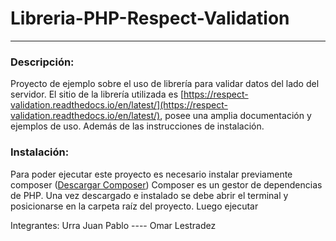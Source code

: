 # Libreria-PHP-Respect-Validation
---
### Descripción:
 Proyecto de ejemplo sobre el uso de librería para validar datos del lado del servidor.
 El sitio de la librería utilizada es [https://respect-validation.readthedocs.io/en/latest/](https://respect-validation.readthedocs.io/en/latest/), posee una amplia documentación y ejemplos de uso. Además de las instrucciones de instalación.
  

### Instalación:
Para poder ejecutar este proyecto es necesario instalar previamente composer ([Descargar Composer](https://getcomposer.org/download/))
Composer es un gestor de dependencias de PHP.
Una vez descargado e instalado se debe abrir el terminal y posicionarse en la carpeta raíz del proyecto. Luego ejecutar




Integrantes:  Urra Juan Pablo  ----  Omar Lestradez
